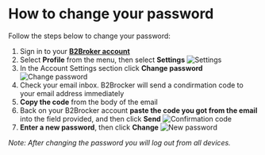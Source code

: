 # How to change your password

Follow the steps below to change your password:

1. Sign in to your **[B2Broker account](https://my.b2bdemo.net/en/login)** 
2. Select **Profile** from the menu, then select **Settings**
![Settings](https://disk.yandex.ru/client/disk/Test?idApp=client&dialog=slider&idDialog=%2Fdisk%2FTest%2FSettings.jpg) 
3. In the Account Settings section click **Change password**
![Change password](https://disk.yandex.ru/client/disk/Test?idApp=client&dialog=slider&idDialog=%2Fdisk%2FTest%2FChange_password.jpg)
4. Check your email inbox. B2Brocker will send a condirmation code to your email address immediately
5. **Copy the code** from the body of the email
6. Back on your B2Brocker account **paste the code you got from the email** into the field provided, and then click **Send**
![Confirmation code](https://disk.yandex.ru/client/disk/Test?idApp=client&dialog=slider&idDialog=%2Fdisk%2FTest%2FConfirmation_code.jpg)
7. **Enter a new password**, then click **Change**
![New password](https://disk.yandex.ru/client/disk/Test?idApp=client&dialog=slider&idDialog=%2Fdisk%2FTest%2FNew_password.jpg)

_Note: After changing the password you will log out from all devices._
